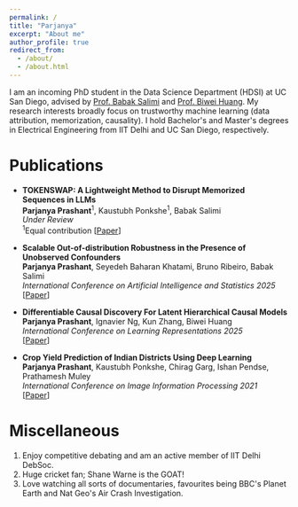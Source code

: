 ```yaml
---
permalink: /
title: "Parjanya"
excerpt: "About me"
author_profile: true
redirect_from: 
  - /about/
  - /about.html
---
```

I am an incoming PhD student in the Data Science Department (HDSI) at UC San Diego, advised by [Prof. Babak Salimi](https://bsalimi.github.io/) and [Prof. Biwei Huang](https://biweihuang.com/). My research interests broadly focus on trustworthy machine learning (data attribution, memorization, causality). I hold Bachelor's and Master's degrees in Electrical Engineering from IIT Delhi and UC San Diego, respectively.

Publications
======

+ **TOKENSWAP: A Lightweight Method to Disrupt Memorized Sequences in LLMs** <br>
**Parjanya Prashant**<sup>1</sup>, Kaustubh Ponkshe<sup>1</sup>, Babak Salimi <br>
*Under Review*<br>
<sup>1</sup>Equal contribution
[[Paper](https://arxiv.org/abs/2502.05159)] <br>

+ **Scalable Out-of-distribution Robustness in the Presence of Unobserved Confounders** <br>
**Parjanya Prashant**, Seyedeh Baharan Khatami, Bruno Ribeiro, Babak Salimi <br>
*International Conference on Artificial Intelligence and Statistics 2025*<br> 
[[Paper](https://arxiv.org/abs/2411.19923)] <br>

+ **Differentiable Causal Discovery For Latent Hierarchical Causal Models** <br>
**Parjanya Prashant**, Ignavier Ng, Kun Zhang, Biwei Huang <br>
*International Conference on Learning Representations 2025* <br>
[[Paper](https://arxiv.org/abs/2411.19556)] <br>

+ **Crop Yield Prediction of Indian Districts Using Deep Learning** <br>
**Parjanya Prashant**, Kaustubh Ponkshe, Chirag Garg, Ishan Pendse, Prathamesh Muley <br>
*International Conference on Image Information Processing 2021* <br>
[[Paper](https://ieeexplore.ieee.org/document/9702573)]<br>

Miscellaneous
======
1. Enjoy competitive debating and am an active member of IIT Delhi DebSoc.
2. Huge cricket fan; Shane Warne is the GOAT!
3. Love watching all sorts of documentaries, favourites being BBC's Planet Earth and Nat Geo's Air Crash Investigation.


